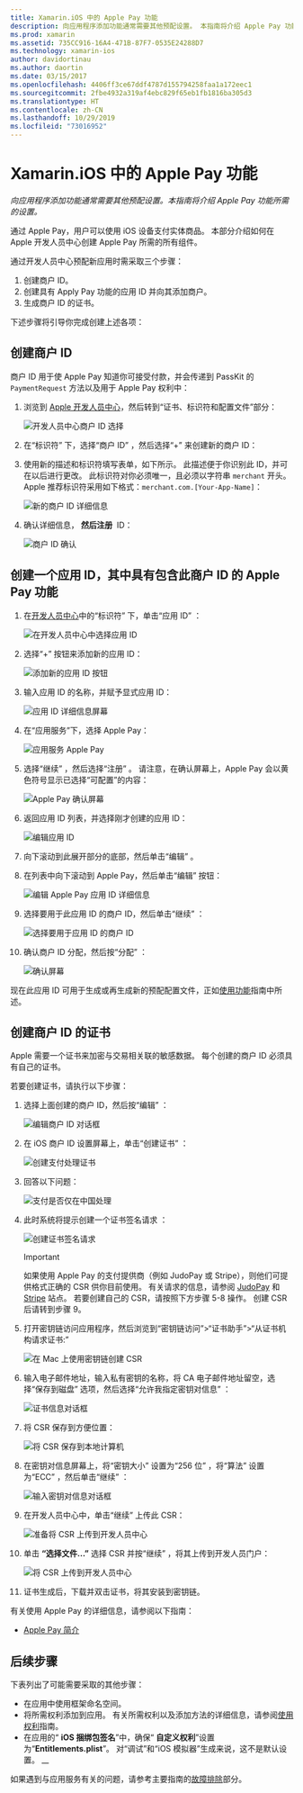 ```yaml
---
title: Xamarin.iOS 中的 Apple Pay 功能
description: 向应用程序添加功能通常需要其他预配设置。 本指南将介绍 Apple Pay 功能所需的设置。
ms.prod: xamarin
ms.assetid: 735CC916-16A4-471B-87F7-0535E24288D7
ms.technology: xamarin-ios
author: davidortinau
ms.author: daortin
ms.date: 03/15/2017
ms.openlocfilehash: 4406ff3ce67ddf4787d155794258faa1a172eec1
ms.sourcegitcommit: 2fbe4932a319af4ebc829f65eb1fb1816ba305d3
ms.translationtype: HT
ms.contentlocale: zh-CN
ms.lasthandoff: 10/29/2019
ms.locfileid: "73016952"
---
```

# <a name="apple-pay-capabilities-in-xamarinios"></a>Xamarin.iOS 中的 Apple Pay 功能

_向应用程序添加功能通常需要其他预配设置。本指南将介绍 Apple Pay 功能所需的设置。_

通过 Apple Pay，用户可以使用 iOS 设备支付实体商品。 本部分介绍如何在 Apple 开发人员中心创建 Apple Pay 所需的所有组件。

通过开发人员中心预配新应用时需采取三个步骤：

1. 创建商户 ID。
2. 创建具有 Apply Pay 功能的应用 ID 并向其添加商户。
3. 生成商户 ID 的证书。

下述步骤将引导你完成创建上述各项：

<a name="merchantid" />

## <a name="create-merchant-id"></a>创建商户 ID

商户 ID 用于使 Apple Pay 知道你可接受付款，并会传递到 PassKit 的 `PaymentRequest` 方法以及用于 Apple Pay 权利中：

1. 浏览到 [Apple 开发人员中心](https://developer.apple.com/account/)，然后转到“证书、标识符和配置文件”部分： 

    ![开发人员中心商户 ID 选择](apple-pay-capabilities-images/image57.png)

2. 在“标识符”  下，选择“商户 ID”  ，然后选择“+”  来创建新的商户 ID：  

3. 使用新的描述和标识符填写表单，如下所示。 此描述便于你识别此 ID，并可在以后进行更改。 此标识符对你必须唯一，且必须以字符串 `merchant` 开头。 Apple 推荐标识符采用如下格式：`merchant.com.[Your-App-Name]`：
   
    ![新的商户 ID 详细信息](apple-pay-capabilities-images/image58.png)

4. 确认详细信息， **然后注册**  ID： 
    
    ![商户 ID 确认](apple-pay-capabilities-images/image59.png)

<a name="appid" />

## <a name="create-an-app-id-with-the-apple-pay-capability-that-includes-the-merchant-id"></a>创建一个应用 ID，其中具有包含此商户 ID 的 Apple Pay 功能

1. 在[开发人员中心](https://developer.apple.com/account/)中的“标识符”  下，单击“应用 ID”  ： 
    
    ![在开发人员中心中选择应用 ID](apple-pay-capabilities-images/image6.png)

2. 选择“+”  按钮来添加新的应用 ID： 
   
    ![添加新的应用 ID 按钮](apple-pay-capabilities-images/image27.png)

3. 输入应用 ID 的名称，并赋予显式应用 ID：    
   
    ![应用 ID 详细信息屏幕](apple-pay-capabilities-images/image35.png)

4. 在“应用服务”下，选择 Apple Pay：    
  
    ![应用服务 Apple Pay](apple-pay-capabilities-images/image36.png)

5. 选择“继续”  ，然后选择“注册”  。 请注意，在确认屏幕上，Apple Pay 会以黄色符号显示已选择“可配置”的内容： 
   
    ![Apple Pay 确认屏幕](apple-pay-capabilities-images/image37.png)

6. 返回应用 ID 列表，并选择刚才创建的应用 ID：  
   
    ![编辑应用 ID](apple-pay-capabilities-images/image38.png)

7. 向下滚动到此展开部分的底部，然后单击“编辑”  。
8. 在列表中向下滚动到 Apple Pay，然后单击“编辑”  按钮：  
    
    ![编辑 Apple Pay 应用 ID 详细信息](apple-pay-capabilities-images/image39.png)

9. 选择要用于此应用 ID 的商户 ID，然后单击“继续”  ：  
    
    ![选择要用于应用 ID 的商户 ID](apple-pay-capabilities-images/image40.png)

10. 确认商户 ID 分配，然后按“分配”  ：  
    
    ![确认屏幕](apple-pay-capabilities-images/image41.png)

现在此应用 ID 可用于生成或再生成新的预配配置文件，正如[使用功能](~/ios/deploy-test/provisioning/capabilities/index.md)指南中所述。 

<a name="certificate" />

## <a name="create-a-certificate-for-your-merchant-id"></a>创建商户 ID 的证书

Apple 需要一个证书来加密与交易相关联的敏感数据。 每个创建的商户 ID 必须具有自己的证书。 

若要创建证书，请执行以下步骤：

1. 选择上面创建的商户 ID，然后按“编辑”  ： 
    
    ![编辑商户 ID 对话框](apple-pay-capabilities-images/image42.png)

2. 在 iOS 商户 ID 设置屏幕上，单击“创建证书”  ： 
   
    ![创建支付处理证书](apple-pay-capabilities-images/image43.png)

3. 回答以下问题： 

    ![支付是否仅在中国处理](apple-pay-capabilities-images/image44.png)

4. 此时系统将提示创建一个证书签名请求  ： 

    ![创建证书签名请求](apple-pay-capabilities-images/image45.png)
    
    > [!IMPORTANT]
    > 如果使用 Apple Pay 的支付提供商（例如 JudoPay 或 Stripe），则他们可提供格式正确的 CSR 供你目前使用。 有关请求的信息，请参阅 [JudoPay](https://www.judopay.com/docs/version-52/apple-pay/getting-started/#create-an-apple-pay-certificate) 和 [Stripe](https://stripe.com/docs/apple-pay/apps#csr) 站点。 若要创建自己的 CSR，请按照下方步骤 5-8 操作。 创建 CSR 后请转到步骤 9。

5. 打开密钥链访问应用程序，然后浏览到“密钥链访问”>“证书助手”>“从证书机构请求证书:”  

     ![在 Mac 上使用密钥链创建 CSR](apple-pay-capabilities-images/image46.png)

6. 输入电子邮件地址，输入私有密钥的名称，将 CA 电子邮件地址留空，选择“保存到磁盘”  选项，然后选择“允许我指定密钥对信息”  ：

     ![证书信息对话框](apple-pay-capabilities-images/image47.png)

7. 将 CSR 保存到方便位置： 

     ![将 CSR 保存到本地计算机](apple-pay-capabilities-images/image48.png)

8. 在密钥对信息屏幕上，将“密钥大小”  设置为“256 位”  ，将“算法”  设置为“ECC”  ，然后单击“继续”  ：

     ![输入密钥对信息对话框](apple-pay-capabilities-images/image49.png)

9. 在开发人员中心中，单击“继续”  上传此 CSR： 

     ![准备将 CSR 上传到开发人员中心](apple-pay-capabilities-images/image50.png)

10. 单击 **“选择文件...”** 选择 CSR 并按“继续”  ，将其上传到开发人员门户： 

     ![将 CSR 上传到开发人员中心](apple-pay-capabilities-images/image51.png)

11. 证书生成后，下载并双击证书，将其安装到密钥链。

有关使用 Apple Pay 的详细信息，请参阅以下指南：

* [Apple Pay 简介](~/ios/platform/apple-pay.md)

## <a name="next-steps"></a>后续步骤

下表列出了可能需要采取的其他步骤：

* 在应用中使用框架命名空间。
* 将所需权利添加到应用。 有关所需权利以及添加方法的详细信息，请参阅[使用权利](~/ios/deploy-test/provisioning/entitlements.md)指南。
* 在应用的“ **iOS 捆绑包签名**”中，确保“ **自定义权利**”设置为“**Entitlements.plist**”。 对“调试”和“iOS 模拟器”生成来说，这不是默认设置。 __  

如果遇到与应用服务有关的问题，请参考主要指南的[故障排除](~/ios/deploy-test/provisioning/capabilities/index.md)部分。
